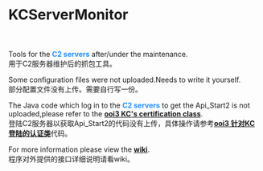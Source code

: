 # KCServerMonitor
</br></br>
Tools for the <font color="#1E90FF"><b>C2 servers</b></font> after/under the maintenance.
</br>用于C2服务器维护后的抓包工具。
</br>

Some configuration files were not uploaded.Needs to write it yourself.
</br>部分配置文件没有上传。需要自行写一份。
</br>

The Java code which log in to the <font color="#1E90FF"><b>C2 servers</b></font> to get the Api_Start2 is not uploaded,please refer to the <font color="#1E90FF"><b><a href="https://github.com/acgx/ooi3/blob/master/auth/kancolle.py">ooi3 KC's certification class</a></b></font>.
</br>登陆C2服务器以获取Api_Start2的代码没有上传，具体操作请参考<font color="#1E90FF"><b><a href="https://github.com/acgx/ooi3/blob/master/auth/kancolle.py">ooi3 针对KC登陆的认证类</a></b></font>代码。
</br>

For more information please view the <font color="#1E90FF"><b><a href="https://github.com/kcwikizh/KCServerMonitor/wiki">wiki</a></b></font>.
</br>程序对外提供的接口详细说明请看wiki。
